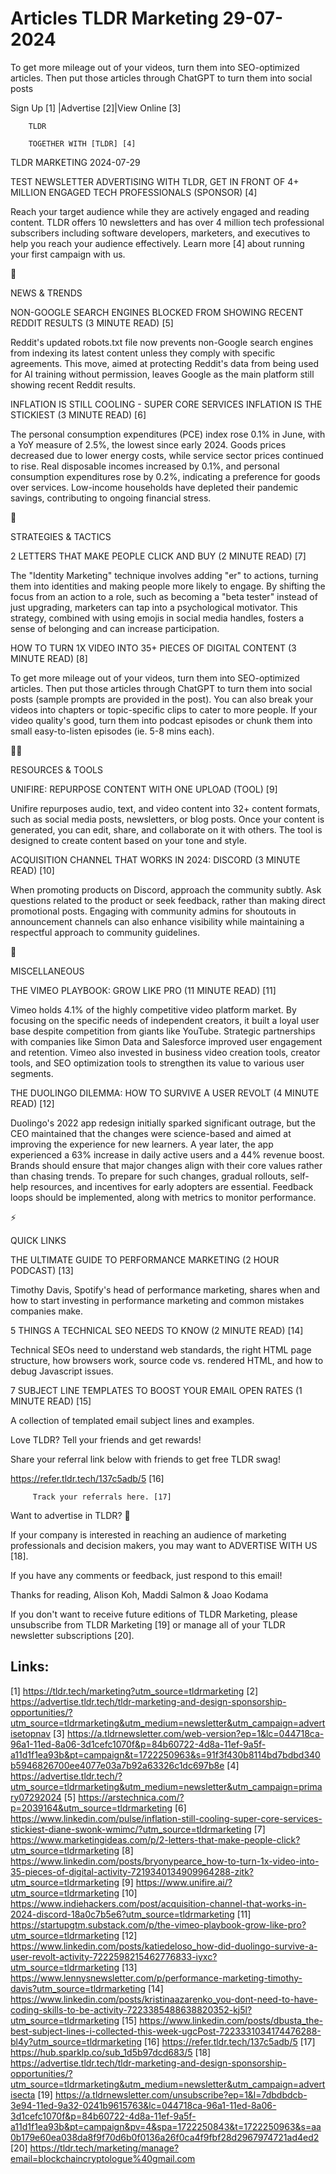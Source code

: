 # Articles TLDR Marketing 29-07-2024

To get more mileage out of your videos, turn them into SEO-optimized
articles. Then put those articles through ChatGPT to turn them into
social posts  

 Sign Up [1] |Advertise [2]|View Online [3] 

		TLDR 

		TOGETHER WITH [TLDR] [4]

TLDR MARKETING 2024-07-29

 TEST NEWSLETTER ADVERTISING WITH TLDR, GET IN FRONT OF 4+ MILLION
ENGAGED TECH PROFESSIONALS (SPONSOR) [4] 

 Reach your target audience while they are actively engaged and
reading content. TLDR offers 10 newsletters and has over 4 million
tech professional subscribers including software developers,
marketers, and executives to help you reach your audience effectively.
Learn more [4] about running your first campaign with us. 

📱 

NEWS & TRENDS

 NON-GOOGLE SEARCH ENGINES BLOCKED FROM SHOWING RECENT REDDIT RESULTS
(3 MINUTE READ) [5] 

 Reddit's updated robots.txt file now prevents non-Google search
engines from indexing its latest content unless they comply with
specific agreements. This move, aimed at protecting Reddit's data from
being used for AI training without permission, leaves Google as the
main platform still showing recent Reddit results. 

 INFLATION IS STILL COOLING - SUPER CORE SERVICES INFLATION IS THE
STICKIEST (3 MINUTE READ) [6] 

 The personal consumption expenditures (PCE) index rose 0.1% in June,
with a YoY measure of 2.5%, the lowest since early 2024. Goods prices
decreased due to lower energy costs, while service sector prices
continued to rise. Real disposable incomes increased by 0.1%, and
personal consumption expenditures rose by 0.2%, indicating a
preference for goods over services. Low-income households have
depleted their pandemic savings, contributing to ongoing financial
stress. 

🚀 

STRATEGIES & TACTICS

 2 LETTERS THAT MAKE PEOPLE CLICK AND BUY (2 MINUTE READ) [7] 

 The "Identity Marketing" technique involves adding "er" to actions,
turning them into identities and making people more likely to engage.
By shifting the focus from an action to a role, such as becoming a
"beta tester" instead of just upgrading, marketers can tap into a
psychological motivator. This strategy, combined with using emojis in
social media handles, fosters a sense of belonging and can increase
participation. 

 HOW TO TURN 1X VIDEO INTO 35+ PIECES OF DIGITAL CONTENT (3 MINUTE
READ) [8] 

 To get more mileage out of your videos, turn them into SEO-optimized
articles. Then put those articles through ChatGPT to turn them into
social posts (sample prompts are provided in the post). You can also
break your videos into chapters or topic-specific clips to cater to
more people. If your video quality's good, turn them into podcast
episodes or chunk them into small easy-to-listen episodes (ie. 5-8
mins each). 

🧑‍💻 

RESOURCES & TOOLS

 UNIFIRE: REPURPOSE CONTENT WITH ONE UPLOAD (TOOL) [9] 

 Unifire repurposes audio, text, and video content into 32+ content
formats, such as social media posts, newsletters, or blog posts. Once
your content is generated, you can edit, share, and collaborate on it
with others. The tool is designed to create content based on your tone
and style. 

 ACQUISITION CHANNEL THAT WORKS IN 2024: DISCORD (3 MINUTE READ) [10] 

 When promoting products on Discord, approach the community subtly.
Ask questions related to the product or seek feedback, rather than
making direct promotional posts. Engaging with community admins for
shoutouts in announcement channels can also enhance visibility while
maintaining a respectful approach to community guidelines. 

🎁 

MISCELLANEOUS

 THE VIMEO PLAYBOOK: GROW LIKE PRO (11 MINUTE READ) [11] 

 Vimeo holds 4.1% of the highly competitive video platform market. By
focusing on the specific needs of independent creators, it built a
loyal user base despite competition from giants like YouTube.
Strategic partnerships with companies like Simon Data and Salesforce
improved user engagement and retention. Vimeo also invested in
business video creation tools, creator tools, and SEO optimization
tools to strengthen its value to various user segments. 

 THE DUOLINGO DILEMMA: HOW TO SURVIVE A USER REVOLT (4 MINUTE READ)
[12] 

 Duolingo's 2022 app redesign initially sparked significant outrage,
but the CEO maintained that the changes were science-based and aimed
at improving the experience for new learners. A year later, the app
experienced a 63% increase in daily active users and a 44% revenue
boost. Brands should ensure that major changes align with their core
values rather than chasing trends. To prepare for such changes,
gradual rollouts, self-help resources, and incentives for early
adopters are essential. Feedback loops should be implemented, along
with metrics to monitor performance. 

⚡ 

QUICK LINKS

 THE ULTIMATE GUIDE TO PERFORMANCE MARKETING (2 HOUR PODCAST) [13] 

 Timothy Davis, Spotify's head of performance marketing, shares when
and how to start investing in performance marketing and common
mistakes companies make. 

 5 THINGS A TECHNICAL SEO NEEDS TO KNOW (2 MINUTE READ) [14] 

 Technical SEOs need to understand web standards, the right HTML page
structure, how browsers work, source code vs. rendered HTML, and how
to debug Javascript issues. 

 7 SUBJECT LINE TEMPLATES TO BOOST YOUR EMAIL OPEN RATES (1 MINUTE
READ) [15] 

 A collection of templated email subject lines and examples. 

Love TLDR? Tell your friends and get rewards!

 Share your referral link below with friends to get free TLDR swag! 

 https://refer.tldr.tech/137c5adb/5 [16] 

		 Track your referrals here. [17] 

Want to advertise in TLDR? 📰

 If your company is interested in reaching an audience of marketing
professionals and decision makers, you may want to ADVERTISE WITH US
[18]. 

 If you have any comments or feedback, just respond to this email! 

Thanks for reading, 
Alison Koh, Maddi Salmon & Joao Kodama 

If you don't want to receive future editions of TLDR Marketing, please
unsubscribe from TLDR Marketing [19] or manage all of your TLDR
newsletter subscriptions [20]. 

 

Links:
------
[1] https://tldr.tech/marketing?utm_source=tldrmarketing
[2] https://advertise.tldr.tech/tldr-marketing-and-design-sponsorship-opportunities/?utm_source=tldrmarketing&utm_medium=newsletter&utm_campaign=advertisetopnav
[3] https://a.tldrnewsletter.com/web-version?ep=1&lc=044718ca-96a1-11ed-8a06-3d1cefc1070f&p=84b60722-4d8a-11ef-9a5f-a11d1f1ea93b&pt=campaign&t=1722250963&s=91f3f430b8114bd7bdbd340b5946826700ee4077e03a7b92a63326c1dc697b8e
[4] https://advertise.tldr.tech/?utm_source=tldrmarketing&utm_medium=newsletter&utm_campaign=primary07292024
[5] https://arstechnica.com/?p=2039164&utm_source=tldrmarketing
[6] https://www.linkedin.com/pulse/inflation-still-cooling-super-core-services-stickiest-diane-swonk-wmimc/?utm_source=tldrmarketing
[7] https://www.marketingideas.com/p/2-letters-that-make-people-click?utm_source=tldrmarketing
[8] https://www.linkedin.com/posts/bryonypearce_how-to-turn-1x-video-into-35-pieces-of-digital-activity-7219340134909964288-zitk?utm_source=tldrmarketing
[9] https://www.unifire.ai/?utm_source=tldrmarketing
[10] https://www.indiehackers.com/post/acquisition-channel-that-works-in-2024-discord-18a0c7b5e6?utm_source=tldrmarketing
[11] https://startupgtm.substack.com/p/the-vimeo-playbook-grow-like-pro?utm_source=tldrmarketing
[12] https://www.linkedin.com/posts/katiedeloso_how-did-duolingo-survive-a-user-revolt-activity-7222598215462776833-iyxc?utm_source=tldrmarketing
[13] https://www.lennysnewsletter.com/p/performance-marketing-timothy-davis?utm_source=tldrmarketing
[14] https://www.linkedin.com/posts/kristinaazarenko_you-dont-need-to-have-coding-skills-to-be-activity-7223385488638820352-kj5l?utm_source=tldrmarketing
[15] https://www.linkedin.com/posts/dbusta_the-best-subject-lines-i-collected-this-week-ugcPost-7223331034174476288-bl4y?utm_source=tldrmarketing
[16] https://refer.tldr.tech/137c5adb/5
[17] https://hub.sparklp.co/sub_1d5b97dcd683/5
[18] https://advertise.tldr.tech/tldr-marketing-and-design-sponsorship-opportunities/?utm_source=tldrmarketing&utm_medium=newsletter&utm_campaign=advertisecta
[19] https://a.tldrnewsletter.com/unsubscribe?ep=1&l=7dbdbdcb-3e94-11ed-9a32-0241b9615763&lc=044718ca-96a1-11ed-8a06-3d1cefc1070f&p=84b60722-4d8a-11ef-9a5f-a11d1f1ea93b&pt=campaign&pv=4&spa=1722250843&t=1722250963&s=aa0b179e60ea038da8f9f70d6b0f0136a26f0ca4f9fbf28d2967974721ad4ed2
[20] https://tldr.tech/marketing/manage?email=blockchaincryptologue%40gmail.com